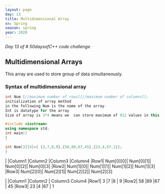 ```yaml
---
layout: page
day: 13
title: Multidimensional Array
sn: Spring
season: spring
year: 2020
---
```


*Day 13 of \# 50daysofC++ code challenge*

## Multidimensional Arrays 

This array are used to store group of data simultaneously.

### Syntax of multidimensional array

```cpp
int Num [//maximum number of rows][//maximum number of columns]];
initialization of array method
in the following Num is the name of the array.
Int is datatype for the array
Size of array is 3*4 means we  can store maximum of 912 values in this array 
```
```cpp
#include <iostream>
using namespace std;
int main()
{
    
int Num[3][4]={ {3,7,8,9},{58,89,67,45},{23,4,67,1}};
}
```



|	 |Column1	 |Column2	 |Column3	 |Column4
|Row1|	Num[0][0]|	Num[0][1]|	Num[0][2]|	Num[0][3]
|Row2|	Num[1][0]|	Num[1][1]|	Num[1][2]|	Num[1][3]
|Row3|	Num[2][0]|	Num[2][1]|	Num[2][2]|	Num[2][3]


|	 |Column1	|Column2  |	Column3	Colum4
|Row1|	3	    |7	      |8      |	9
|Row2|	58	    |89       |67     |	45
|Row3|	23	    |4        |67	  |     1

